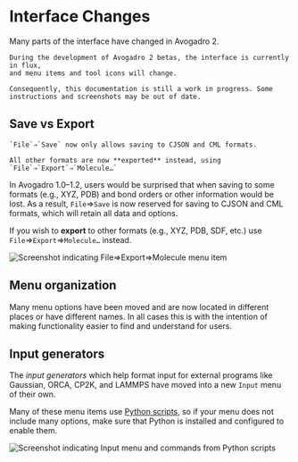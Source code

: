 # Interface Changes

Many parts of the interface have changed in Avogadro 2.

```{warning}
During the development of Avogadro 2 betas, the interface is currently in flux,
and menu items and tool icons will change.

Consequently, this documentation is still a work in progress. Some instructions and screenshots may be out of date.
```

## Save vs Export

```{warning}
`File`⇒`Save` now only allows saving to CJSON and CML formats.

All other formats are now **exported** instead, using `File`⇒`Export`⇒`Molecule…`
```

In Avogadro 1.0–1.2, users would be surprised that when saving to some formats (e.g., XYZ, PDB) and bond orders or other information would be lost. As a result, `File`⇒`Save` is now reserved for saving to CJSON and CML formats, which will retain all data and options.

If you wish to **export** to other formats (e.g., XYZ, PDB, SDF, etc.) use
`File`⇒`Export`⇒`Molecule…` instead.

![Screenshot indicating File⇒Export⇒Molecule menu item](../../_static/FileExportMolecule.png)

## Menu organization

Many menu options have been moved and are now located in different places or have different names. In all cases this is with the intention of making functionality easier to find and understand for users.

## Input generators

The *input generators* which help format input for external programs like Gaussian, ORCA, CP2K, and LAMMPS have moved into a new `Input` menu of their own.

Many of these menu items use [Python scripts](input-generators), so if your menu does not include many options, make sure that Python is installed and configured to enable them.

![Screenshot indicating Input menu and commands from Python scripts](../../_static/InputMenu.png)
